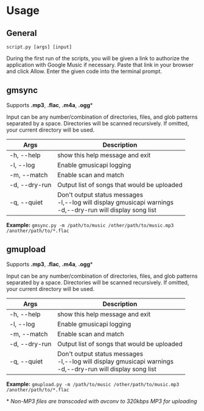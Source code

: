 Usage
=====

## General

``script.py [args] [input]``

During the first run of the scripts, you will be given a link to authorize the application with Google Music if necessary. Paste that link in your browser and click Allow. Enter the given code into the terminal prompt.

## gmsync

Supports **.mp3**, **.flac**, **.m4a**, **.ogg***

Input can be any number/combination of directories, files, and glob patterns separated by a space. Directories will be scanned recursively. If omitted, your current directory will be used.

Args         |Description
-------------|-----------
-h, --help   |  show this help message and exit
-l, --log    |  Enable gmusicapi logging
-m, --match  |  Enable scan and match
-d, --dry-run|  Output list of songs that would be uploaded
-q, --quiet  |  Don't output status messages<br>-l,--log will display gmusicapi warnings<br>-d,--dry-run will display song list

**Example:** ``gmsync.py -m /path/to/music /other/path/to/music.mp3 /another/path/to/*.flac``


## gmupload

Supports **.mp3**, **.flac**, **.m4a**, **.ogg***

Input can be any number/combination of directories, files, and glob patterns separated by a space. Directories will be scanned recursively. If omitted, your current directory will be used.

Args         |Description
-------------|-----------
-h, --help   |  show this help message and exit
-l, --log    |  Enable gmusicapi logging
-m, --match  |  Enable scan and match
-d, --dry-run|  Output list of songs that would be uploaded
-q, --quiet  |  Don't output status messages<br>-l,--log will display gmusicapi warnings<br>-d,--dry-run will display song list

**Example:** ``gmupload.py -m /path/to/music /other/path/to/music.mp3 /another/path/to/*.flac``

\* _Non-MP3 files are transcoded with avconv to 320kbps MP3 for uploading_
